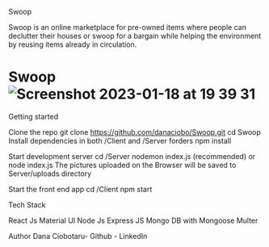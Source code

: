 
Swoop

Swoop is an online marketplace for pre-owned items where people can declutter their houses or swoop for a bargain while helping the environment by reusing items already in circulation.

# Swoop![Screenshot 2023-01-18 at 19 39 31](https://user-images.githubusercontent.com/89812036/213278664-2f9cd4cb-5313-4be3-b3dc-908a65afe26a.png)

Getting started

Clone the repo
git clone https://github.com/danaciobo/Swoop.git
cd Swoop
Install dependencies in both /Client and /Server forders
npm install

Start development server
cd /Server
nodemon index.js (recommended) or node index.js
The pictures uploaded on the Browser will be saved to Server/uploads directory

Start the front end app
cd /Client
npm start

Tech Stack

React Js
Material UI
Node Js
Express JS
Mongo DB with Mongoose
Multer


Author
Dana Ciobotaru- Github - LinkedIn
